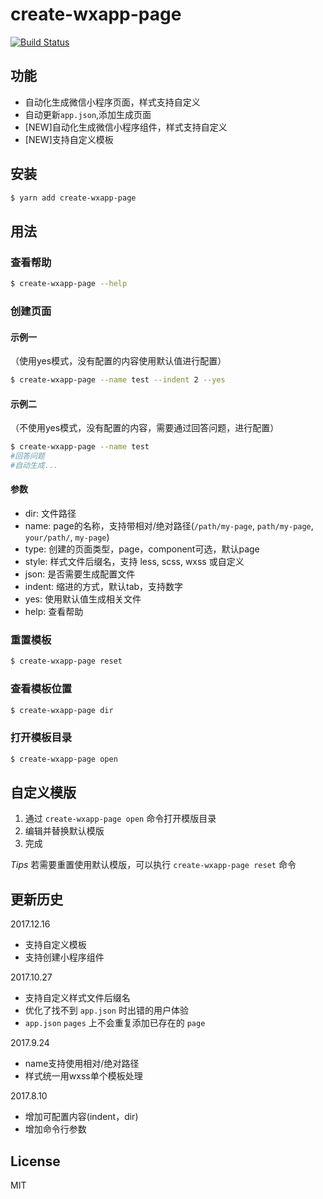# create-wxapp-page

[![Build Status](https://travis-ci.org/cantonjs/create-wxapp-page.svg?branch=master)](https://travis-ci.org/cantonjs/create-wxapp-page)

## 功能

- 自动化生成微信小程序页面，样式支持自定义
- 自动更新`app.json`,添加生成页面
- [NEW]自动化生成微信小程序组件，样式支持自定义
- [NEW]支持自定义模板

## 安装

```bash
$ yarn add create-wxapp-page
```


## 用法

### 查看帮助
```bash
$ create-wxapp-page --help
```

### 创建页面
#### 示例一
（使用yes模式，没有配置的内容使用默认值进行配置）
```bash
$ create-wxapp-page --name test --indent 2 --yes
```

#### 示例二
（不使用yes模式，没有配置的内容，需要通过回答问题，进行配置）
```bash
$ create-wxapp-page --name test
#回答问题
#自动生成...
```

#### 参数
- dir: 文件路径
- name: page的名称，支持带相对/绝对路径(`/path/my-page`, `path/my-page`, `your/path/`, `my-page`)
- type: 创建的页面类型，page，component可选，默认page
- style: 样式文件后缀名，支持 less, scss, wxss 或自定义
- json: 是否需要生成配置文件
- indent: 缩进的方式，默认tab，支持数字
- yes: 使用默认值生成相关文件
- help: 查看帮助

### 重置模板
```bash
$ create-wxapp-page reset
```

### 查看模板位置
```bash
$ create-wxapp-page dir
```

### 打开模板目录
```bash
$ create-wxapp-page open
```


## 自定义模版

1. 通过 `create-wxapp-page open` 命令打开模版目录
2. 编辑并替换默认模版
3. 完成

*Tips* 若需要重置使用默认模版，可以执行 `create-wxapp-page reset` 命令


## 更新历史
2017.12.16
- 支持自定义模板
- 支持创建小程序组件

2017.10.27
- 支持自定义样式文件后缀名
- 优化了找不到 `app.json` 时出错的用户体验
- `app.json` `pages` 上不会重复添加已存在的 `page`

2017.9.24
- name支持使用相对/绝对路径
- 样式统一用wxss单个模板处理

2017.8.10
- 增加可配置内容(indent，dir)
- 增加命令行参数


## License

MIT
